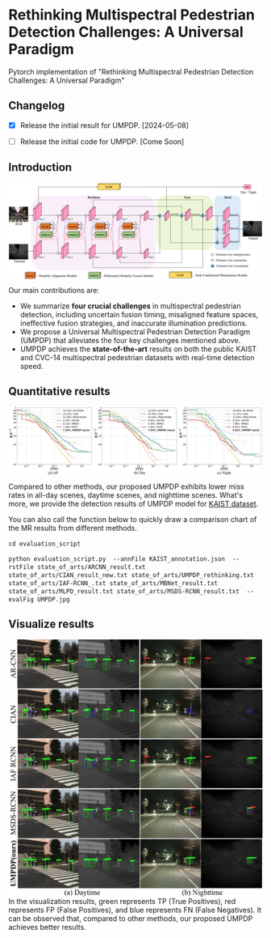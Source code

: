# Rethinking Multispectral Pedestrian Detection Challenges: A Universal Paradigm

Pytorch implementation of "Rethinking Multispectral Pedestrian Detection Challenges: A Universal Paradigm"


## Changelog
- [x] Release the initial result for UMPDP. [2024-05-08]
- [ ] Release the initial code for UMPDP. [Come Soon]


## Introduction

<img align="center" src="./evaluation_script/pic/UMPDP.png">

Our main contributions are:
- We summarize **four crucial challenges** in multispectral pedestrian detection, including uncertain fusion timing, misaligned feature spaces, ineffective fusion strategies, and inaccurate illumination predictions.
- We propose a Universal Multispectral Pedestrian Detection Paradigm (UMPDP) that alleviates the four key challenges mentioned above.
- UMPDP achieves the **state-of-the-art** results on both the public KAIST and CVC-14 multispectral pedestrian datasets with real-time detection speed.

## Quantitative results
<img align="center" src="./evaluation_script/pic/UMPDP_vis.png">

Compared to other methods, our proposed UMPDP exhibits lower miss rates in all-day scenes, daytime scenes, and nighttime scenes.
What's more, we provide the detection results of UMPDP model for [KAIST dataset](https://soonminhwang.github.io/rgbt-ped-detection/). 


You can also call the function below to quickly draw a comparison chart of the MR results from different methods.

```
cd evaluation_script
```

```
python evaluation_script.py  --annFile KAIST_annotation.json  --rstFile state_of_arts/ARCNN_result.txt state_of_arts/CIAN_result_new.txt state_of_arts/UMPDP_rethinking.txt state_of_arts/IAF-RCNN_.txt state_of_arts/MBNet_result.txt state_of_arts/MLPD_result.txt state_of_arts/MSDS-RCNN_result.txt  --evalFig UMPDP.jpg
```

## Visualize results
<img align="center" src="./evaluation_script/pic/vis_res.png">
In the visualization results, green represents TP (True Positives), red represents FP (False Positives), and blue represents FN (False Negatives). It can be observed that, compared to other methods, our proposed UMPDP achieves better results.



